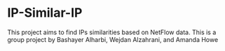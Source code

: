# IP-Similar-IP
This project aims to find IPs similarities based on NetFlow data. This is a group project by Bashayer Alharbi, Wejdan Alzahrani, and Amanda Howe
